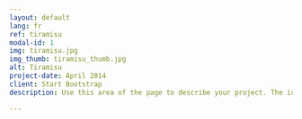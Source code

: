 ```yaml
---
layout: default
lang: fr
ref: tiramisu
modal-id: 1
img: tiramisu.jpg
img_thumb: tiramisu_thumb.jpg
alt: Tiramisu
project-date: April 2014
client: Start Bootstrap
description: Use this area of the page to describe your project. The icon above is part of a free icon set by <a href="https://sellfy.com/p/8Q9P/jV3VZ/">Flat Icons</a>. On their website, you can download their free set with 16 icons, or you can purchase the entire set with 146 icons for only $12!

---
```

